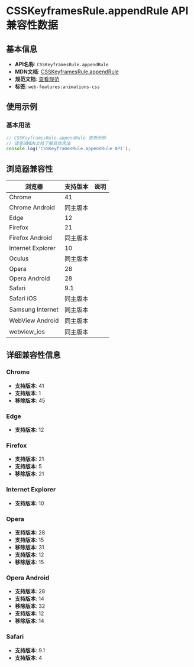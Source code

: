 # CSSKeyframesRule.appendRule API 兼容性数据

## 基本信息

- **API名称**: `CSSKeyframesRule.appendRule`
- **MDN文档**: [CSSKeyframesRule.appendRule](https://developer.mozilla.org/docs/Web/API/CSSKeyframesRule/appendRule)
- **规范文档**: [查看规范](https://drafts.csswg.org/css-animations/#interface-csskeyframesrule-appendrule)
- **标签**: `web-features:animations-css`

## 使用示例

### 基本用法

```javascript
// CSSKeyframesRule.appendRule 使用示例
// 请查阅MDN文档了解具体用法
console.log('CSSKeyframesRule.appendRule API');
```

## 浏览器兼容性

| 浏览器 | 支持版本 | 说明 |
|--------|----------|------|
| Chrome | 41 |  |
| Chrome Android | 同主版本 |  |
| Edge | 12 |  |
| Firefox | 21 |  |
| Firefox Android | 同主版本 |  |
| Internet Explorer | 10 |  |
| Oculus | 同主版本 |  |
| Opera | 28 |  |
| Opera Android | 28 |  |
| Safari | 9.1 |  |
| Safari iOS | 同主版本 |  |
| Samsung Internet | 同主版本 |  |
| WebView Android | 同主版本 |  |
| webview_ios | 同主版本 |  |

## 详细兼容性信息

### Chrome

- **支持版本**: 41
- **支持版本**: 1
- **移除版本**: 45

### Edge

- **支持版本**: 12

### Firefox

- **支持版本**: 21
- **支持版本**: 5
- **移除版本**: 21

### Internet Explorer

- **支持版本**: 10

### Opera

- **支持版本**: 28
- **支持版本**: 15
- **移除版本**: 31
- **支持版本**: 12
- **移除版本**: 15

### Opera Android

- **支持版本**: 28
- **支持版本**: 14
- **移除版本**: 32
- **支持版本**: 12
- **移除版本**: 14

### Safari

- **支持版本**: 9.1
- **支持版本**: 4

